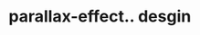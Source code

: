 # parallax-effect.. desgin                                                                                                                                                                                                                                                                                  
